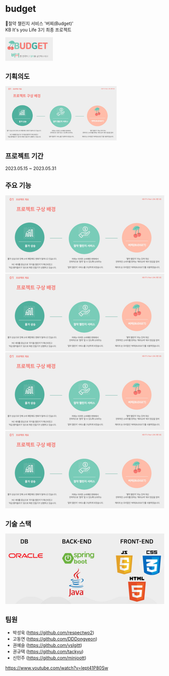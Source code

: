 # budget
:pushpin:절약 챌린지 서비스 '버찌(Budget)'<br>
KB It's you Life 3기 최종 프로젝트

<img src="https://github.com/respectwo2/budget/raw/master/img/로고.JPG" alt="로고" width="30%">

## 기획의도
<img src="https://github.com/respectwo2/budget/raw/master/img/기획의도.JPG" alt="기획의도" width="70%">


## 프로젝트 기간
2023.05.15 ~ 2023.05.31

## 주요 기능
![기획의도](https://github.com/respectwo2/budget/blob/master/img/기획의도.JPG)
![기획의도](https://github.com/respectwo2/budget/blob/master/img/기획의도.JPG)
![기획의도](https://github.com/respectwo2/budget/blob/master/img/기획의도.JPG)
![기획의도](https://github.com/respectwo2/budget/blob/master/img/기획의도.JPG)

## 기술 스택
![기술스택](https://github.com/respectwo2/budget/blob/master/img/기술스택.JPG)

## 팀원
- 박성욱 (https://github.com/respectwo2) 
- 고동연 (https://github.com/DDDongyeon)
- 권예슬 (https://github.com/yslgitt)
- 권규택 (https://github.com/tackyu)
- 신민주 (https://github.com/minjoott)


https://www.youtube.com/watch?v=lept41P80Sw

